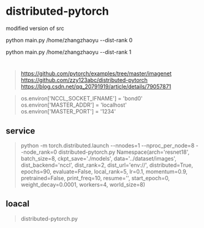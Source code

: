 # distributed-pytorch

modified version of src

python main.py /home/zhangzhaoyu --dist-rank 0

python main.py /home/zhangzhaoyu --dist-rank 1

# 
> https://github.com/pytorch/examples/tree/master/imagenet
> https://github.com/zzy123abc/distributed-pytorch
> https://blog.csdn.net/qq_20791919/article/details/79057871


> os.environ['NCCL_SOCKET_IFNAME'] = 'bond0'
> os.environ['MASTER_ADDR'] = 'localhost'
> os.environ['MASTER_PORT'] = '1234'
## service 
> python -m torch.distributed.launch --nnodes=1 --nproc_per_node=8 --node_rank=0 distributed-pytorch.py
Namespace(arch='resnet18', batch_size=8, ckpt_save='./models',
 data='../dataset/images', dist_backend='nccl', dist_rank=2, 
 dist_url='env://', distributed=True, epochs=90, evaluate=False, 
 local_rank=5, lr=0.1, momentum=0.9, pretrained=False, 
 print_freq=10, resume='', start_epoch=0, 
 weight_decay=0.0001, workers=4, world_size=8)

## loacal 
>  distributed-pytorch.py 
